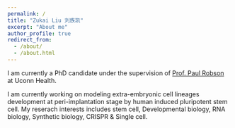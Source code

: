 ```yaml
---
permalink: /
title: "Zukai Liu 刘族凯"
excerpt: "About me"
author_profile: true
redirect_from: 
  - /about/
  - /about.html
---
```


I am currently a PhD candidate under the supervision of [Prof. Paul Robson](https://www.jax.org/research-and-faculty/faculty/paul-robson) at Uconn Health.

I am currently working on modeling extra-embryonic cell lineages development at peri-implantation stage by human induced pluripotent stem cell. My reserach interests includes stem cell, Developmental biology, RNA biology, Synthetic biology, CRISPR & Single cell.
